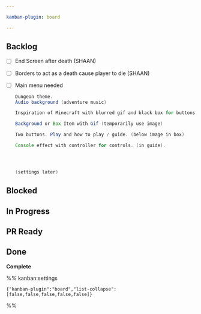 ```yaml
---

kanban-plugin: board

---
```


## Backlog

- [ ] End Screen after death (SHAAN)
- [ ] Borders to act as a death cause player to die (SHAAN)
- [ ] Main menu needed 
	
	```java
	Dungeon theme.
	Audio background (adventure music)
	
	Inspiration of Minecraft with blurred gif and black box for buttons.
	
	Background or Box Item with Gif (temporarily use image)
	
	Two buttons. Play and how to play / guide. (below image in box)
	
	Console effect with controller for controls. (in guide).
	
	
	
	
	(settings later)
	```


## Blocked



## In Progress



## PR Ready



## Done

**Complete**




%% kanban:settings
```
{"kanban-plugin":"board","list-collapse":[false,false,false,false,false]}
```
%%